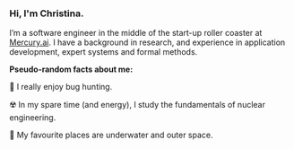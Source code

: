 ### Hi, I'm Christina.

I’m a software engineer in the middle of the start-up roller coaster at [Mercury.ai](https://mercury.ai). I have a background in research, and experience in application development, expert systems and formal methods. 

**Pseudo-random facts about me:** 

🐞 I really enjoy bug hunting.

☢️ In my spare time (and energy), I study the fundamentals of nuclear engineering.

🌊 My favourite places are underwater and outer space.
